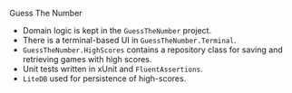 Guess The Number
 
- Domain logic is kept in the `GuessTheNumber` project.
- There is a terminal-based UI in `GuessTheNumber.Terminal`.
- `GuessTheNumber.HighScores` contains a repository class for saving and retrieving games with high scores.
- Unit tests written in xUnit and `FluentAssertions`.
- `LiteDB` used for persistence of high-scores.
